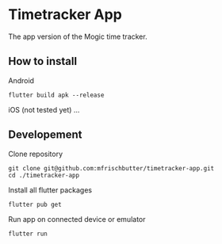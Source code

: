 
# Timetracker App

The app version of the Mogic time tracker.

## How to install
Android

    flutter build apk --release

iOS (not tested yet)
...
## Developement
Clone repository

    git clone git@github.com:mfrischbutter/timetracker-app.git
    cd ./timetracker-app

Install all flutter packages

    flutter pub get

Run app on connected device or emulator

    flutter run

